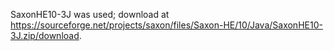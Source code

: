 SaxonHE10-3J was used; download at https://sourceforge.net/projects/saxon/files/Saxon-HE/10/Java/SaxonHE10-3J.zip/download.